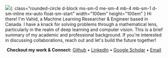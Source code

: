 ![](https://github.com/vahidzee.png){: class="rounded-circle d-block ms-sm-0 me-sm-4 mb-4 mb-sm-1 d-sm-inline mx-auto float-sm-start"  width="100em" height="100em" }
Hi there! I'm Vahid, a Machine Learning Researcher & Engineer based in Canada. I have a knack for solving problems through a mathematical lens, particularly in the realm of deep learning and computer vision. This is a brief summary of my academic and professional background. If you're interested in discussing collaborations, reach out and let's build the future together!

<p align="center">
  <b>Checkout my work & Connect:</b>
  <a href="https://github.com/vahidzee">Github</a> •
  <a href="https://linkedin.com/in/vahid-zehtab">LinkedIn</a> •
  <a href="https://scholar.google.com/citations?user=5Orm8YIAAAAJr">Google Scholar</a> •
  <a href="mailto:contact@vahidz.com">Email</a> 
</p>
